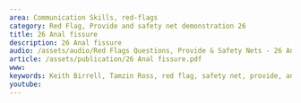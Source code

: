 ```yaml
---
area: Communication Skills, red-flags
category: Red Flag, Provide and safety net demonstration 26
title: 26 Anal fissure
description: 26 Anal fissure
audio: /assets/audio/Red Flags Questions, Provide & Safety Nets - 26 Anal fissure - MQ.mp3
article: /assets/publication/26 Anal fissure.pdf
www: 
keywords: Keith Birrell, Tamzin Ross, red flag, safety net, provide, anal, fissure
youtube: 
--- 
```

